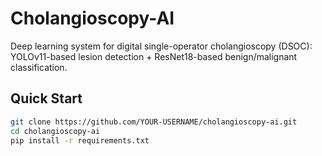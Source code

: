 # Cholangioscopy-AI

Deep learning system for digital single-operator cholangioscopy (DSOC):  
YOLOv11-based lesion detection + ResNet18-based benign/malignant classification.

## Quick Start
```bash
git clone https://github.com/YOUR-USERNAME/cholangioscopy-ai.git
cd cholangioscopy-ai
pip install -r requirements.txt
